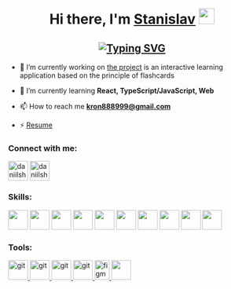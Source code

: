 <h1 align="center">Hi there, I'm <a href="https://t.me/stasfilippov307" target="_blank">Stanislav</a>
<img src="https://github.com/blackcater/blackcater/raw/main/images/Hi.gif" height="32"/></h1>
<h2 align="center"><a href="https://git.io/typing-svg" ><img src="https://readme-typing-svg.demolab.com?font=Fira+Code&pause=1000&color=76FF00&random=false&width=435&lines=Front-end+Developer" alt="Typing SVG" /></a></h2>

- 🔭 I’m currently working on [the project](https://github.com/stasfilippov/Flashcards-project) is an interactive learning application based on the principle of flashcards

- 🌱 I’m currently learning **React, TypeScript/JavaScript, Web**

- 📫 How to reach me **kron888999@gmail.com**

- ⚡ [Resume](https://drive.google.com/file/d/110CQquJfqfh6Acxu4FLCq1NufX6jaP5L/view?usp=sharing)

### Connect with me:
<p align="left">
<a href="https://t.me/stasfilippov307" target="blank"><img align="center" src="https://raw.githubusercontent.com/daniilshat/daniilshat/2d7eafe5250314b3d422c86b35de062e0f1f5178/icons/Telegram.svg" alt="daniilshat" height="40" width="40" /></a>
<a href="https://vk.com/stas.filippov" target="blank"><img align="center" src="https://raw.githubusercontent.com/daniilshat/daniilshat/2d7eafe5250314b3d422c86b35de062e0f1f5178/icons/vk.svg" alt="daniilshat" height="40" width="40" /></a>
</p>

### Skills:
<p align="left"> 
<img height="40" width="40" src="https://cdn.simpleicons.org/html5" />
<img height="40" width="40" src="https://cdn.simpleicons.org/css3" />
<img height="40" width="40" src="https://cdn.simpleicons.org/styledcomponents" />
<img height="40" width="40" src="https://cdn.simpleicons.org/javascript" />
<img height="40" width="40" src="https://cdn.simpleicons.org/typescript" />
<img height="40" width="40" src="https://cdn.simpleicons.org/react" />
<img height="40" width="40" src="https://cdn.simpleicons.org/reacthookform" />
<img height="40" width="40" src="https://cdn.simpleicons.org/redux" />
<img height="40" width="40" src="https://cdn.simpleicons.org/storybook" />
<img height="40" width="40" src="https://cdn.simpleicons.org/jest" />
</p>

### Tools:
<p align="left"> 
<a href="https://git-scm.com/" target="_blank" rel="noreferrer"> <img src="https://raw.githubusercontent.com/daniilshat/daniilshat/2d7eafe5250314b3d422c86b35de062e0f1f5178/icons/git.svg" alt="git" width="40" height="40"/> </a> 
<a href="https://www.jetbrains.com/webstorm/" target="_blank" rel="noreferrer"> <img src="https://raw.githubusercontent.com/daniilshat/daniilshat/2583381c09497c680369e95dce7e029d93484d94/icons/WebStorm.svg" alt="git" width="40" height="40"/> </a> 
<a href="https://code.visualstudio.com/" target="_blank" rel="noreferrer"> <img src="https://raw.githubusercontent.com/daniilshat/daniilshat/2583381c09497c680369e95dce7e029d93484d94/icons/VS-code.svg" alt="git" width="40" height="40"/> </a> 
<a href="https://www.gitkraken.com/" target="_blank" rel="noreferrer"> <img src="https://raw.githubusercontent.com/daniilshat/daniilshat/2583381c09497c680369e95dce7e029d93484d94/icons/gitkraken.svg" alt="git" width="40" height="40"/> </a> 
<a href="https://www.figma.com/" target="_blank" rel="noreferrer"> <img src="https://raw.githubusercontent.com/daniilshat/daniilshat/2d7eafe5250314b3d422c86b35de062e0f1f5178/icons/figma.svg" alt="figma" width="30" height="40"/> </a> 
<img height="40" width="40" src="https://cdn.simpleicons.org/postman" />
  
</p>

<!--
**stasfilippov/stasfilippov** is a ✨ _special_ ✨ repository because its `README.md` (this file) appears on your GitHub profile.

Here are some ideas to get you started:

- 🔭 I’m currently working on ...
- 🌱 I’m currently learning ...
- 👯 I’m looking to collaborate on ...
- 🤔 I’m looking for help with ...
- 💬 Ask me about ...
- 📫 How to reach me: ...
- 😄 Pronouns: ...
- 
-->
